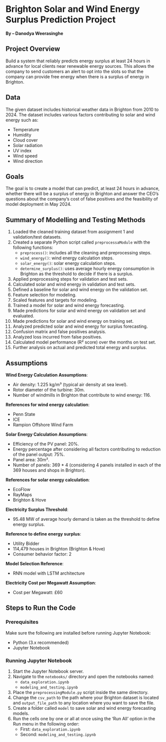# Brighton Solar and Wind Energy Surplus Prediction Project  
**By – Danodya Weerasinghe**

## Project Overview  
Build a system that reliably predicts energy surplus at least 24 hours in advance for local clients near renewable energy sources. This allows the company to send customers an alert to opt into the slots so that the company can provide free energy when there is a surplus of energy in Brighton.

## Data  
The given dataset includes historical weather data in Brighton from 2010 to 2024. The dataset includes various factors contributing to solar and wind energy such as:  
- Temperature  
- Humidity  
- Cloud cover  
- Solar radiation  
- UV index  
- Wind speed  
- Wind direction  

## Goals  
The goal is to create a model that can predict, at least 24 hours in advance, whether there will be a surplus of energy in Brighton and answer the CEO’s questions about the company’s cost of false positives and the feasibility of model deployment in May 2024.

## Summary of Modelling and Testing Methods  
1. Loaded the cleaned training dataset from assignment 1 and validation/test datasets.
2. Created a separate Python script called `preprocessaModule` with the following functions:  
   - `preprocess()`: includes all the cleaning and preprocessing steps.  
   - `wind_energy()`: wind energy calculation steps.  
   - `solar_energy()`: solar energy calculation steps.  
   - `determine_surplus()`: uses average hourly energy consumption in Brighton as the threshold to decide if there is a surplus.  
3. Applied preprocessing steps for validation and test sets.  
4. Calculated solar and wind energy in validation and test sets.  
5. Defined a baseline for solar and wind energy on the validation set.  
6. Feature selection for modeling.  
7. Scaled features and targets for modeling.  
8. Trained a model for solar and wind energy forecasting.  
9. Made predictions for solar and wind energy on validation set and evaluated.  
10. Made predictions for solar and wind energy on training set.  
11. Analyzed predicted solar and wind energy for surplus forecasting.  
12. Confusion matrix and false positives analysis.  
13. Analyzed loss incurred from false positives.  
14. Calculated model performance (R² score) over the months on test set.  
15. Further analysis on actual and predicted total energy and surplus.

## Assumptions  

**Wind Energy Calculation Assumptions**:  
- Air density: 1.225 kg/m³ (typical air density at sea level).  
- Rotor diameter of the turbine: 30m.  
- Number of windmills in Brighton that contribute to wind energy: 116.

**References for wind energy calculation**:  
- Penn State  
- ICE  
- Rampion Offshore Wind Farm  

**Solar Energy Calculation Assumptions**:  
- Efficiency of the PV panel: 20%.  
- Energy percentage after considering all factors contributing to reduction of the panel output: 75%.  
- Panel area: 30m².  
- Number of panels: 369 * 4 (considering 4 panels installed in each of the 369 houses and shops in Brighton).  

**References for solar energy calculation**:  
- EcoFlow  
- RayMaps  
- Brighton & Hove  

**Electricity Surplus Threshold**:  
- 95.48 MW of average hourly demand is taken as the threshold to define energy surplus.  

**Reference to define energy surplus**:  
- Utility Bidder  
- 114,479 houses in Brighton (Brighton & Hove)  
- Consumer behavior factor: 2  

**Model Selection Reference**:  
- RNN model with LSTM architecture

**Electricity Cost per Megawatt Assumption**:  
- Cost per Megawatt: £60

## Steps to Run the Code  

### Prerequisites  
Make sure the following are installed before running Jupyter Notebook:
- Python (3.x recommended)  
- Jupyter Notebook  

### Running Jupyter Notebook  
1. Start the Jupyter Notebook server.  
2. Navigate to the `notebooks/` directory and open the notebooks named:  
   - `data_exploration.ipynb`  
   - `modeling_and_testing.ipynb`  
3. Place the `preprocessingModule.py` script inside the same directory.  
4. Change the `csv_path` to the path where your Brighton dataset is located and `output_file_path` to any location where you want to save the file.  
5. Create a folder called `model` to save solar and wind energy forecasting models.  
6. Run the cells one by one or all at once using the ‘Run All’ option in the Run menu in the following order:  
   - First: `data_exploration.ipynb`  
   - Second: `modeling_and_testing.ipynb`  
